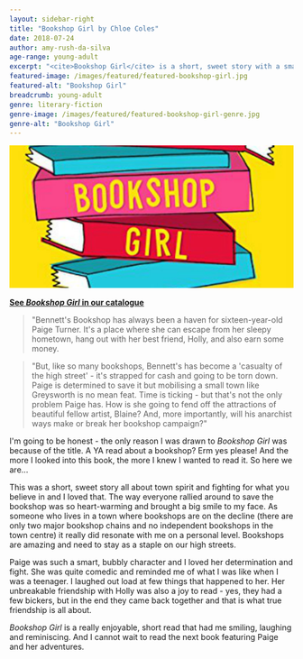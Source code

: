 ```yaml
---
layout: sidebar-right
title: "Bookshop Girl by Chloe Coles"
date: 2018-07-24
author: amy-rush-da-silva
age-range: young-adult
excerpt: "<cite>Bookshop Girl</cite> is a short, sweet story with a smart and determined main character."
featured-image: /images/featured/featured-bookshop-girl.jpg
featured-alt: "Bookshop Girl"
breadcrumb: young-adult
genre: literary-fiction
genre-image: /images/featured/featured-bookshop-girl-genre.jpg
genre-alt: "Bookshop Girl"
---
```


![Bookshop Girl](/images/featured/featured-bookshop-girl.jpg)

**[See <cite>Bookshop Girl</cite> in our catalogue](https://suffolk.spydus.co.uk/cgi-bin/spydus.exe/ENQ/OPAC/BIBENQ?BRN=2378743)**

> "Bennett's Bookshop has always been a haven for sixteen-year-old Paige Turner. It's a place where she can escape from her sleepy hometown, hang out with her best friend, Holly, and also earn some money.

> "But, like so many bookshops, Bennett's has become a 'casualty of the high street' - it's strapped for cash and going to be torn down. Paige is determined to save it but mobilising a small town like Greysworth is no mean feat. Time is ticking - but that's not the only problem Paige has. How is she going to fend off the attractions of beautiful fellow artist, Blaine? And, more importantly, will his anarchist ways make or break her bookshop campaign?"

I'm going to be honest - the only reason I was drawn to <cite>Bookshop Girl</cite> was because of the title. A YA read about a bookshop? Erm yes please! And the more I looked into this book, the more I knew I wanted to read it. So here we are...

This was a short, sweet story all about town spirit and fighting for what you believe in and I loved that. The way everyone rallied around to save the bookshop was so heart-warming and brought a big smile to my face. As someone who lives in a town where bookshops are on the decline (there are only two major bookshop chains and no independent bookshops in the town centre) it really did resonate with me on a personal level. Bookshops are amazing and need to stay as a staple on our high streets.

Paige was such a smart, bubbly character and I loved her determination and fight. She was quite comedic and reminded me of what I was like when I was a teenager. I laughed out load at few things that happened to her. Her unbreakable friendship with Holly was also a joy to read - yes, they had a few bickers, but in the end they came back together and that is what true friendship is all about.

<cite>Bookshop Girl</cite> is a really enjoyable, short read that had me smiling, laughing and reminiscing. And I cannot wait to read the next book featuring Paige and her adventures.
